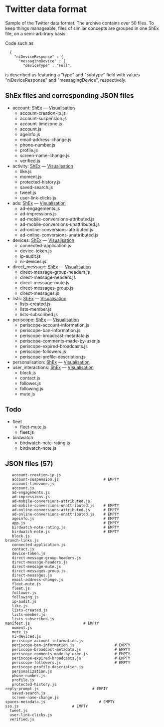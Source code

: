 # Twitter data format

Sample of the Twitter data format. The archive contains over 50 files. To keep things manageable, files of similar concepts are grouped in one ShEx file, on a semi-arbitrary basis.

Code such as 
```
  {
    "niDeviceResponse" : {
      "messagingDevice" : {
        "deviceType" : "Full",
```
is described as featuring a "type" and "subtype" field with values "niDeviceResponse" and "messagingDevice", respectively.

## ShEx files and corresponding JSON files
* account: [ShEx](https://github.com/hestiaAI/data-catalog/blob/main/shex/twitter/account.shex) — [Visualisation](http://rdfshape.herokuapp.com/schemaInfo?schemaURL=https%3A%2F%2Fraw.githubusercontent.com%2FhestiaAI%2Fdata-catalog%2Fmain%2Fshex%2Ftwitter%2Faccount.shex&schemaFormat=ShExC&schemaEngine=ShEx)
  * account-creation-ip.js
  * account-suspension.js
  * account-timezone.js
  * account.js
  * ageinfo.js
  * email-address-change.js
  * phone-number.js
  * profile.js
  * screen-name-change.js
  * verified.js
* activity: [ShEx](https://github.com/hestiaAI/data-catalog/blob/main/shex/twitter/activity.shex) — [Visualisation](http://rdfshape.herokuapp.com/schemaInfo?schemaURL=https%3A%2F%2Fraw.githubusercontent.com%2FhestiaAI%2Fdata-catalog%2Fmain%2Fshex%2Ftwitter%2Factivity.shex&schemaFormat=ShExC&schemaEngine=ShEx)
  * like.js
  * moment.js
  * protected-history.js
  * saved-search.js
  * tweet.js
  * user-link-clicks.js
* ads: [ShEx](https://github.com/hestiaAI/data-catalog/blob/main/shex/twitter/ads.shex) — [Visualisation](http://rdfshape.herokuapp.com/schemaInfo?schemaURL=https%3A%2F%2Fraw.githubusercontent.com%2FhestiaAI%2Fdata-catalog%2Fmain%2Fshex%2Ftwitter%2Fads.shex&schemaFormat=ShExC&schemaEngine=ShEx)
  * ad-engagements.js
  * ad-impressions.js
  * ad-mobile-conversions-attributed.js
  * ad-mobile-conversions-unattributed.js
  * ad-online-conversions-attributed.js
  * ad-online-conversions-unattributed.js
* devices: [ShEx](https://github.com/hestiaAI/data-catalog/blob/main/shex/twitter/devices.shex) — [Visualisation](http://rdfshape.herokuapp.com/schemaInfo?schemaURL=https%3A%2F%2Fraw.githubusercontent.com%2FhestiaAI%2Fdata-catalog%2Fmain%2Fshex%2Ftwitter%2Fdevices.shex&schemaFormat=ShExC&schemaEngine=ShEx)
  * connected-application.js
  * device-token.js
  * ip-audit.js
  * ni-devices.js
* direct_message: [ShEx](https://github.com/hestiaAI/data-catalog/blob/main/shex/twitter/direct_message.shex) — [Visualisation](http://rdfshape.herokuapp.com/schemaInfo?schemaURL=https%3A%2F%2Fraw.githubusercontent.com%2FhestiaAI%2Fdata-catalog%2Fmain%2Fshex%2Ftwitter%2Fdirect_message.shex&schemaFormat=ShExC&schemaEngine=ShEx)
  * direct-message-group-headers.js
  * direct-message-headers.js
  * direct-message-mute.js
  * direct-messages-group.js
  * direct-messages.js
* lists: [ShEx](https://github.com/hestiaAI/data-catalog/blob/main/shex/twitter/lists.shex) — [Visualisation](http://rdfshape.herokuapp.com/schemaInfo?schemaURL=https%3A%2F%2Fraw.githubusercontent.com%2FhestiaAI%2Fdata-catalog%2Fmain%2Fshex%2Ftwitter%2Flists.shex&schemaFormat=ShExC&schemaEngine=ShEx)
  * lists-created.js
  * lists-member.js
  * lists-subscribed.js
* periscope: [ShEx](https://github.com/hestiaAI/data-catalog/blob/main/shex/twitter/periscope.shex) — [Visualisation](http://rdfshape.herokuapp.com/schemaInfo?schemaURL=https%3A%2F%2Fraw.githubusercontent.com%2FhestiaAI%2Fdata-catalog%2Fmain%2Fshex%2Ftwitter%2Fperiscope.shex&schemaFormat=ShExC&schemaEngine=ShEx)
  * periscope-account-information.js
  * periscope-ban-information.js
  * periscope-broadcast-metadata.js
  * periscope-comments-made-by-user.js
  * periscope-expired-broadcasts.js
  * periscope-followers.js
  * periscope-profile-description.js
* personalisation: [ShEx](https://github.com/hestiaAI/data-catalog/blob/main/shex/twitter/personalisation.shex) — [Visualisation](http://rdfshape.herokuapp.com/schemaInfo?schemaURL=https%3A%2F%2Fraw.githubusercontent.com%2FhestiaAI%2Fdata-catalog%2Fmain%2Fshex%2Ftwitter%2Fpersonalisation.shex&schemaFormat=ShExC&schemaEngine=ShEx)
* user_interactions: [ShEx](https://github.com/hestiaAI/data-catalog/blob/main/shex/twitter/user_interactions.shex) — [Visualisation](http://rdfshape.herokuapp.com/schemaInfo?schemaURL=https%3A%2F%2Fraw.githubusercontent.com%2FhestiaAI%2Fdata-catalog%2Fmain%2Fshex%2Ftwitter%2Fuser_interactions.shex&schemaFormat=ShExC&schemaEngine=ShEx)
  * block.js
  * contact.js
  * follower.js
  * following.js
  * mute.js

## Todo
* fleet
  * fleet-mute.js
  * fleet.js
* birdwatch
  * birdwatch-note-rating.js
  * birdwatch-note.js


## JSON files (57)

```
   account-creation-ip.js
   account-suspension.js                    # EMPTY
   account-timezone.js
   account.js
   ad-engagements.js
   ad-impressions.js
   ad-mobile-conversions-attributed.js
   ad-mobile-conversions-unattributed.js    # EMPTY
   ad-online-conversions-attributed.js      # EMPTY
   ad-online-conversions-unattributed.js    # EMPTY
   ageinfo.js                               # EMPTY
   app.js                                   # EMPTY
   birdwatch-note-rating.js                 # EMPTY
   birdwatch-note.js                        # EMPTY
   block.js
branch-links.js
   connected-application.js
   contact.js
   device-token.js
   direct-message-group-headers.js
   direct-message-headers.js
   direct-message-mute.js
   direct-messages-group.js
   direct-messages.js
   email-address-change.js
   fleet-mute.js
   fleet.js
   follower.js
   following.js
   ip-audit.js
   like.js
   lists-created.js
   lists-member.js
   lists-subscribed.js
manifest.js                        # EMPTY
   moment.js
   mute.js
   ni-devices.js
   periscope-account-information.js
   periscope-ban-information.js                  # EMPTY
   periscope-broadcast-metadata.js               # EMPTY
   periscope-comments-made-by-user.js            # EMPTY
   periscope-expired-broadcasts.js               # EMPTY
   periscope-followers.js                        # EMPTY
   periscope-profile-description.js
   personalization.js
   phone-number.js
   profile.js
   protected-history.js
reply-prompt.js                        # EMPTY
   saved-search.js
   screen-name-change.js
spaces-metadata.js                        # EMPTY
sso.js                        # EMPTY
  tweet.js
  user-link-clicks.js
  verified.js
```

